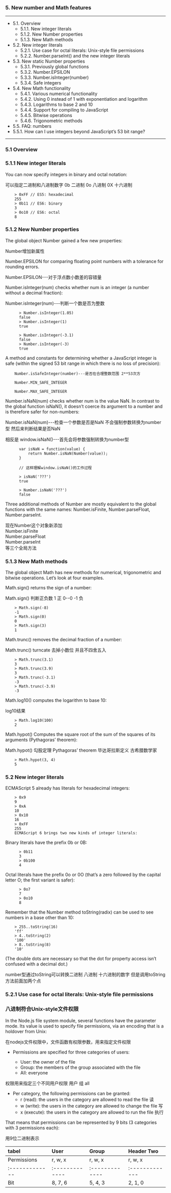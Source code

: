 ### 5. New number and Math features
---
* 5.1. Overview
  * 5.1.1. New integer literals
  * 5.1.2. New Number properties
  * 5.1.3. New Math methods
* 5.2. New integer literals
  * 5.2.1. Use case for octal literals: Unix-style file permissions
  * 5.2.2. Number.parseInt() and the new integer literals
* 5.3. New static Number properties
  * 5.3.1. Previously global functions
  * 5.3.2. Number.EPSILON
  * 5.3.3. Number.isInteger(number)
  * 5.3.4. Safe integers
* 5.4. New Math functionality
  * 5.4.1. Various numerical functionality
  * 5.4.2. Using 0 instead of 1 with exponentiation and logarithm
  * 5.4.3. Logarithms to base 2 and 10
  * 5.4.4. Support for compiling to JavaScript
  * 5.4.5. Bitwise operations
  * 5.4.6. Trigonometric methods
* 5.5. FAQ: numbers
 * 5.5.1. How can I use integers beyond JavaScript’s 53 bit range?

---

### 5.1 Overview

### 5.1.1 New integer literals

You can now specify integers in binary and octal notation:

可以指定二进制和八进制数字 0b 二进制 0o 八进制 0X 十六进制

        > 0xFF // ES5: hexadecimal
        255
        > 0b11 // ES6: binary
        3
        > 0o10 // ES6: octal
        8


### 5.1.2 New Number properties

The global object Number gained a few new properties:

Number增加新属性

Number.EPSILON for comparing floating point numbers with a tolerance for rounding errors.

Number.EPSILON---对于浮点数小数差的容错量

Number.isInteger(num) checks whether num is an integer (a number without a decimal fraction):

Number.isInteger(num)---判断一个数是否为整数

          > Number.isInteger(1.05)
          false
          > Number.isInteger(1)
          true

          > Number.isInteger(-3.1)
          false
          > Number.isInteger(-3)
          true

A method and constants for determining whether a JavaScript integer is safe (within the signed 53 bit range in which there is no loss of precision):

        Number.isSafeInteger(number)---是否在合理整数范围 2**53次方

        Number.MIN_SAFE_INTEGER

        Number.MAX_SAFE_INTEGER

Number.isNaN(num) checks whether num is the value NaN. In contrast to the global function isNaN(), it doesn’t coerce its argument to a number and is therefore safer for non-numbers:

Number.isNaN(num)---检查一个参数是否是NaN 不会强制参数转换为number型 然后来判断结果是否NaN  

相反是 window.isNaN()---首先会将参数强制转换为number型

          var isNaN = function(value) {
              return Number.isNaN(Number(value));
          }

          // 这样理解window.isNaN()的工作过程

          > isNaN('???')
          true

          > Number.isNaN('???')
          false

Three additional methods of Number are mostly equivalent to the global functions with the same names: Number.isFinite, Number.parseFloat, Number.parseInt.

现在Number这个对象新添加  
Number.isFinite  
Number.parseFloat  
Number.parseInt  
等三个全局方法

### 5.1.3 New Math methods

The global object Math has new methods for numerical, trigonometric and bitwise operations. Let’s look at four examples.

Math.sign() returns the sign of a number:

Math.sign() 判断正负数 1 正 0--0 -1 负

        > Math.sign(-8)
        -1
        > Math.sign(0)
        0
        > Math.sign(3)
        1

Math.trunc() removes the decimal fraction of a number:

Math.trunc() turncate 去掉小数位 并且不四舍五入

        > Math.trunc(3.1)
        3
        > Math.trunc(3.9)
        3
        > Math.trunc(-3.1)
        -3
        > Math.trunc(-3.9)
        -3


Math.log10() computes the logarithm to base 10:

log10结果

        > Math.log10(100)
        2


Math.hypot() Computes the square root of the sum of the squares of its arguments (Pythagoras’ theorem):

Math.hypot() 勾股定理  Pythagoras’ theorem 毕达哥拉斯定义 古希腊数学家

        > Math.hypot(3, 4)
        5  


### 5.2 New integer literals

ECMAScript 5 already has literals for hexadecimal integers:

        > 0x9
        9
        > 0xA
        10
        > 0x10
        16
        > 0xFF
        255
        ECMAScript 6 brings two new kinds of integer literals:

Binary literals have the prefix 0b or 0B:

          > 0b11
          3
          > 0b100
          4

Octal literals have the prefix 0o or 0O (that’s a zero followed by the capital letter O; the first variant is safer):

          > 0o7
          7
          > 0o10
          8

Remember that the Number method toString(radix) can be used to see numbers in a base other than 10:

        > 255..toString(16)
        'ff'
        > 4..toString(2)
        '100'
        > 8..toString(8)
        '10'

(The double dots are necessary so that the dot for property access isn’t confused with a decimal dot.)  

number型通过toString可以转换二进制 八进制 十六进制的数字 但是调用toString方法前面加两个点

### 5.2.1 Use case for octal literals: Unix-style file permissions
### 八进制符合Unix-style文件权限

In the Node.js file system module, several functions have the parameter mode. Its value is used to specify file permissions, via an encoding that is a holdover from Unix:

在nodejs文件权限中，文件函数有权限参数，用来指定文件权限

* Permissions are specified for three categories of users:

  * User: the owner of the file  
  * Group: the members of the group associated with the file  
  * All: everyone  

权限用来指定三个不同用户权限 用户 组 all

* Per category, the following permissions can be granted:
  * r (read): the users in the category are allowed to read the file 读
  * w (write): the users in the category are allowed to change the file 写
  * x (execute): the users in the category are allowed to run the file 执行

That means that permissions can be represented by 9 bits (3 categories with 3 permissions each):

用9位二进制表示

| tabel    | 	User		    | Group     | Header Two     |
| :------------- | :------------- | :------------- | :------------- |
| Permissions       | r, w, x       | r, w, x      | r, w, x       |
| :------------- | :------------- | :------------- | :------------- |
| Bit       | 8, 7, 6       | 5, 4, 3       | 	2, 1, 0       |
